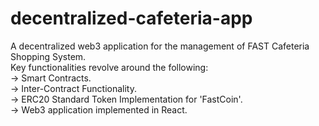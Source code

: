 # decentralized-cafeteria-app
A decentralized web3 application for the management of FAST Cafeteria Shopping System.<br/>
Key functionalities revolve around the following:<br/>
-> Smart Contracts.<br/>
-> Inter-Contract Functionality.<br/>
-> ERC20 Standard Token Implementation for 'FastCoin'.<br/>
-> Web3 application implemented in React.<br/>
